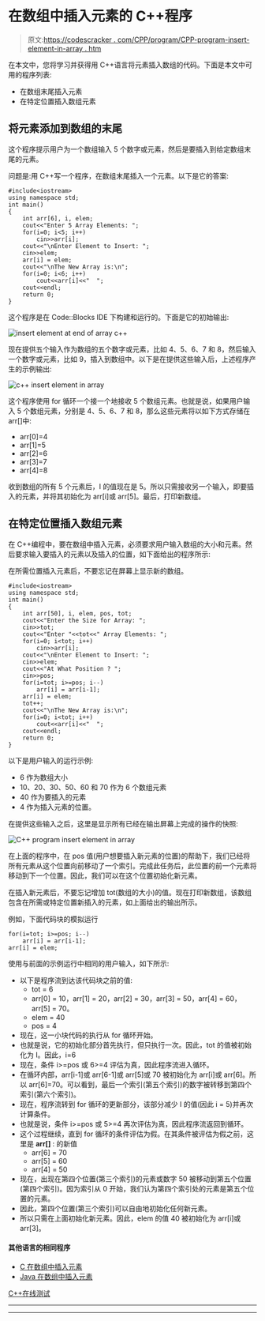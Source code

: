 # 在数组中插入元素的 C++程序

> 原文:[https://codescracker . com/CPP/program/CPP-program-insert-element-in-array . htm](https://codescracker.com/cpp/program/cpp-program-insert-element-in-array.htm)

在本文中，您将学习并获得用 C++语言将元素插入数组的代码。下面是本文中可用的程序列表:

*   在数组末尾插入元素
*   在特定位置插入数组元素

## 将元素添加到数组的末尾

这个程序提示用户为一个数组输入 5 个数字或元素，然后是要插入到给定数组末尾的元素。

问题是:用 C++写一个程序，在数组末尾插入一个元素。以下是它的答案:

```
#include<iostream>
using namespace std;
int main()
{
    int arr[6], i, elem;
    cout<<"Enter 5 Array Elements: ";
    for(i=0; i<5; i++)
        cin>>arr[i];
    cout<<"\nEnter Element to Insert: ";
    cin>>elem;
    arr[i] = elem;
    cout<<"\nThe New Array is:\n";
    for(i=0; i<6; i++)
        cout<<arr[i]<<"  ";
    cout<<endl;
    return 0;
}
```

这个程序是在 Code::Blocks IDE 下构建和运行的。下面是它的初始输出:

![insert element at end of array c++](../Images/92d82810f72a174a4af405bb8d012a23.png)

现在提供五个输入作为数组的五个数字或元素，比如 4、5、6、7 和 8，然后输入一个数字或元素，比如 9，插入到数组中。以下是在提供这些输入后，上述程序产生的示例输出:

![c++ insert element in array](../Images/16644e7723ca6f12543968af8adb0f1c.png)

这个程序使用 for 循环一个接一个地接收 5 个数组元素。也就是说，如果用户输入 5 个数组元素，分别是 4、5、6、7 和 8，那么这些元素将以如下方式存储在 arr[]中:

*   arr[0]=4
*   arr[1]=5
*   arr[2]=6
*   arr[3]=7
*   arr[4]=8

收到数组的所有 5 个元素后，I 的值现在是 5。所以只需接收另一个输入，即要插入的元素，并将其初始化为 arr[i]或 arr[5]。最后，打印新数组。

## 在特定位置插入数组元素

在 C++编程中，要在数组中插入元素，必须要求用户输入数组的大小和元素。然后要求输入要插入的元素以及插入的位置，如下面给出的程序所示:

在所需位置插入元素后，不要忘记在屏幕上显示新的数组。

```
#include<iostream>
using namespace std;
int main()
{
    int arr[50], i, elem, pos, tot;
    cout<<"Enter the Size for Array: ";
    cin>>tot;
    cout<<"Enter "<<tot<<" Array Elements: ";
    for(i=0; i<tot; i++)
        cin>>arr[i];
    cout<<"\nEnter Element to Insert: ";
    cin>>elem;
    cout<<"At What Position ? ";
    cin>>pos;
    for(i=tot; i>=pos; i--)
        arr[i] = arr[i-1];
    arr[i] = elem;
    tot++;
    cout<<"\nThe New Array is:\n";
    for(i=0; i<tot; i++)
        cout<<arr[i]<<"  ";
    cout<<endl;
    return 0;
}
```

以下是用户输入的运行示例:

*   6 作为数组大小
*   10、20、30、50、60 和 70 作为 6 个数组元素
*   40 作为要插入的元素
*   4 作为插入元素的位置。

在提供这些输入之后，这里是显示所有已经在输出屏幕上完成的操作的快照:

![C++ program insert element in array](../Images/00308e9f0f5f5ba0863cbe4614f6522c.png)

在上面的程序中，在 pos 值(用户想要插入新元素的位置)的帮助下，我们已经将所有元素从这个位置向前移动了一个索引。完成此任务后，此位置的前一个元素将移动到下一个位置。因此，我们可以在这个位置初始化新元素。

在插入新元素后，不要忘记增加 tot(数组的大小)的值。现在打印新数组，该数组包含在所需或特定位置新插入的元素，如上面给出的输出所示。

例如，下面代码块的模拟运行

```
for(i=tot; i>=pos; i--)
    arr[i] = arr[i-1];
arr[i] = elem;
```

使用与前面的示例运行中相同的用户输入，如下所示:

*   以下是程序流到达该代码块之前的值:
    *   tot = 6
    *   arr[0] = 10，arr[1] = 20，arr[2] = 30，arr[3] = 50，arr[4] = 60，arr[5] = 70。
    *   elem = 40
    *   pos = 4
*   现在，这一小块代码的执行从 for 循环开始。
*   也就是说，它的初始化部分首先执行，但只执行一次。因此，tot 的值被初始化为 I。因此，i=6
*   现在，条件 i>=pos 或 6>=4 评估为真，因此程序流进入循环。
*   在循环内部，arr[i-1]或 arr[6-1]或 arr[5]或 70 被初始化为 arr[i]或 arr[6]。所以 arr[6]=70。可以看到，最后一个索引(第五个索引)的数字被转移到第四个索引(第六个索引)。
*   现在，程序流转到 for 循环的更新部分，该部分减少 I 的值(因此 i = 5)并再次计算条件。
*   也就是说，条件 i>=pos 或 5>=4 再次评估为真，因此程序流返回到循环。
*   这个过程继续，直到 for 循环的条件评估为假。在其条件被评估为假之前，这里是 **arr[]** : 的新值
    *   arr[6] = 70
    *   arr[5] = 60
    *   arr[4] = 50
*   现在，出现在第四个位置(第三个索引)的元素或数字 50 被移动到第五个位置(第四个索引)。因为索引从 0 开始，我们认为第四个索引处的元素是第五个位置的元素。
*   因此，第四个位置(第三个索引)可以自由地初始化任何新元素。
*   所以只需在上面初始化新元素。因此，elem 的值 40 被初始化为 arr[i]或 arr[3]。

#### 其他语言的相同程序

*   [C 在数组中插入元素](/c/program/c-program-insert-element-in-array.htm)
*   [Java 在数组中插入元素](/java/program/java-program-insert-element-in-array.htm)

[C++在线测试](/exam/showtest.php?subid=3)

* * *

* * *